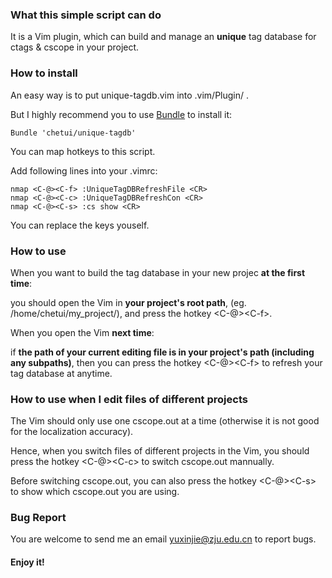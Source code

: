 ### What this simple script can do

It is a Vim plugin, which can build and manage an **unique** tag database for ctags & cscope in your project.

### How to install

An easy way is to put unique-tagdb.vim into .vim/Plugin/ .

But I highly recommend you to use [Bundle](https://github.com/gmarik/vundle.git) to install it:

	Bundle 'chetui/unique-tagdb'

You can map hotkeys to this script.

Add following lines into your .vimrc:

	nmap <C-@><C-f> :UniqueTagDBRefreshFile <CR>
	nmap <C-@><C-c> :UniqueTagDBRefreshCon <CR>
	nmap <C-@><C-s> :cs show <CR>

You can replace the keys youself.

### How to use

When you want to build the tag database in your new projec **at the  first time**:

you should open the Vim in **your project's root path**, (eg. /home/chetui/my_project/), and press the hotkey \<C-@\>\<C-f\>.

When you open the Vim **next time**:

if **the path of your current editing file is in your project's path (including any subpaths)**, then you can press the hotkey \<C-@\>\<C-f\> to refresh your tag database at anytime.

### How to use when I edit files of different projects

The Vim should only use one cscope.out at a time (otherwise it is not good for the localization accuracy).

Hence, when you switch files of different projects in the Vim, you should press the hotkey \<C-@\>\<C-c\> to switch cscope.out mannually. 

Before switching cscope.out, you can also press the hotkey \<C-@\>\<C-s\> to show which cscope.out you are using.

### Bug Report

You are welcome to send me an email <yuxinjie@zju.edu.cn> to report bugs.

#### Enjoy it!



